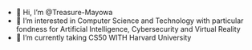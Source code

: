 - 👋 Hi, I’m @Treasure-Mayowa
- 👀 I’m interested in Computer Science and Technology with particular fondness for Artificial Intelligence, Cybersecurity and Virtual Reality
- 🌱 I’m currently taking CS50 WITH Harvard University


